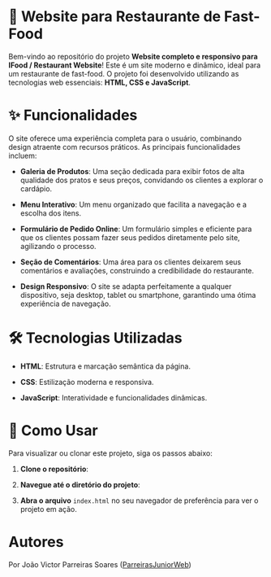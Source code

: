 # 🍔 Website para Restaurante de Fast-Food
Bem-vindo ao repositório do projeto **Website completo e responsivo para IFood / Restaurant Website**! Este é um site moderno e dinâmico, ideal para um restaurante de fast-food. O projeto foi desenvolvido utilizando as tecnologias web essenciais: **HTML, CSS e JavaScript**.

# ✨ Funcionalidades
O site oferece uma experiência completa para o usuário, combinando design atraente com recursos práticos. As principais funcionalidades incluem:

 - **Galeria de Produtos**: Uma seção dedicada para exibir fotos de alta qualidade dos pratos e seus preços, convidando os clientes a explorar o cardápio.

 - **Menu Interativo**: Um menu organizado que facilita a navegação e a escolha dos itens.

 - **Formulário de Pedido Online**: Um formulário simples e eficiente para que os clientes possam fazer seus pedidos diretamente pelo site, agilizando o processo.

 - **Seção de Comentários**: Uma área para os clientes deixarem seus comentários e avaliações, construindo a credibilidade do restaurante.

 - **Design Responsivo**: O site se adapta perfeitamente a qualquer dispositivo, seja desktop, tablet ou smartphone, garantindo uma ótima experiência de navegação.

# 🛠️ Tecnologias Utilizadas
 - **HTML**: Estrutura e marcação semântica da página.

 - **CSS**: Estilização moderna e responsiva.

 - **JavaScript**: Interatividade e funcionalidades dinâmicas.

# 🚀 Como Usar
Para visualizar ou clonar este projeto, siga os passos abaixo:

1. **Clone o repositório**:

2. **Navegue até o diretório do projeto**:

3. **Abra o arquivo** `index.html` no seu navegador de preferência para ver o projeto em ação.

# Autores 
Por João Victor Parreiras Soares ([ParreirasJuniorWeb](https://github.com/ParreirasJuniorWeb/))
